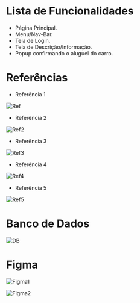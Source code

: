 # Lista de Funcionalidades

* Página Principal.
* Menu/Nav-Bar.
* Tela de Login.
* Tela de Descrição/Informação.
* Popup confirmando o aluguel do carro.


# Referências 
* Referência 1
  
![Ref](https://github.com/JoaoVCalcantara/Concessionaria/assets/127777836/421cf25f-2c48-409d-9542-a3a1cec7143e)

* Referência 2
  
![Ref2](https://github.com/JoaoVCalcantara/Concessionaria/assets/127777836/52c671b6-7059-4a53-b438-c0fdad1b87b2)

* Referência 3
  
![Ref3](https://github.com/JoaoVCalcantara/Concessionaria/assets/127777836/91a7b790-24ae-4d17-afac-0a1e010cb9dd)

* Referência 4
  
![Ref4](https://github.com/JoaoVCalcantara/Concessionaria/assets/127777836/2e47d283-1914-4d7c-bb40-f05067a334fb)

* Referência 5
  
![Ref5]([https://github.com/JoaoVCalcantara/Concessionaria/assets/127777836/2e47d283-1914-4d7c-bb40-f05067a334fb](https://www.clickz.com/wp-content/uploads/2017/03/Breaking-news-web-push-notification-example.png))

# Banco de Dados 

![DB](https://github.com/JoaoVCalcantara/Concessionaria/assets/127777836/73f09895-eb6c-4813-a0a6-5f5e446aa33f)

# Figma 

![Figma1](https://github.com/JoaoVCalcantara/Concessionaria/assets/127777836/10c0e957-7044-4631-a252-360d74fe5cd7)

![Figma2](https://github.com/JoaoVCalcantara/Concessionaria/assets/127777836/9bb6e964-9576-4916-ab4b-855d10fa110b)
